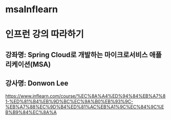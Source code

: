 # msaInflearn

# 인프런 강의 따라하기

## 강좌명: Spring Cloud로 개발하는 마이크로서비스 애플리케이션(MSA)
## 강사명: Donwon Lee
https://www.inflearn.com/course/%EC%8A%A4%ED%94%84%EB%A7%81-%ED%81%B4%EB%9D%BC%EC%9A%B0%EB%93%9C-%EB%A7%88%EC%9D%B4%ED%81%AC%EB%A1%9C%EC%84%9C%EB%B9%84%EC%8A%A
